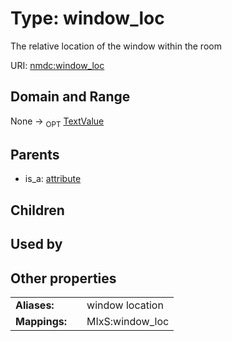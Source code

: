 
# Type: window_loc


The relative location of the window within the room

URI: [nmdc:window_loc](https://microbiomedata/meta/window_loc)


## Domain and Range

None ->  <sub>OPT</sub> [TextValue](TextValue.md)

## Parents

 *  is_a: [attribute](attribute.md)

## Children


## Used by


## Other properties

|  |  |  |
| --- | --- | --- |
| **Aliases:** | | window location |
| **Mappings:** | | MIxS:window_loc |

